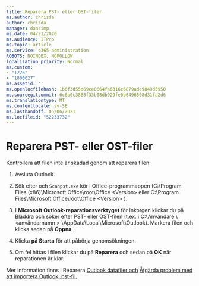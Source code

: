 ```yaml
---
title: Reparera PST- eller OST-filer
ms.author: chrisda
author: chrisda
manager: dansimp
ms.date: 04/21/2020
ms.audience: ITPro
ms.topic: article
ms.service: o365-administration
ROBOTS: NOINDEX, NOFOLLOW
localization_priority: Normal
ms.custom:
- "1226"
- "1800027"
ms.assetid: ''
ms.openlocfilehash: 1b6f3d55d69ce0664fa6316c6879ade9849d5950
ms.sourcegitcommit: 6c6b0c3885f33b08db929fe0b6496508d31fa2d6
ms.translationtype: MT
ms.contentlocale: sv-SE
ms.lasthandoff: 05/06/2021
ms.locfileid: "52233732"
---
```

# <a name="repair-pst-or-ost-files"></a>Reparera PST- eller OST-filer

Kontrollera att filen inte är skadad genom att reparera filen:

1. Avsluta Outlook.

2. Sök efter och `Scanpst.exe` kör i Office-programmappen (C:\Program Files (x86)\Microsoft Office\root\Office \<Version\> eller C:\Program Files\Microsoft Office\root\Office \<Version\> ).

3. I **Microsoft Outlook-reparationsverktyget** för  Inkorgen klickar du på Bläddra och söker efter PST- eller OST-filen (t.ex. i C:\Användare \\<användarnamn \> \AppData\Local\Microsoft\Outlook). Markera filen och klicka sedan på **Öppna**.

4. Klicka **på Starta** för att påbörja genomsökningen.

5. Om fel hittas i filen klickar du på **Reparera** och sedan på **OK** när reparationen är klar.

Mer information finns i Reparera [Outlook datafiler och](https://support.office.com/article/25663bc3-11ec-4412-86c4-60458afc5253) [Åtgärda problem med att importera Outlook .pst-fil.](https://support.office.com/article/2d2e50dc-5c36-4ab2-ab50-f1be733b3d6e)
